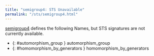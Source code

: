 ```yaml
---
title: "semigroup4: STS Unavailable"
permalink: "/sts/semigroup4.html"
---
```






[semigroup4](/cd/semigroup4)
defines the following Names, but STS signatures are not currently available.


 *  {: #automorphism_group } automorphism_group
 *  {: #homomorphism_by_generators } homomorphism_by_generators